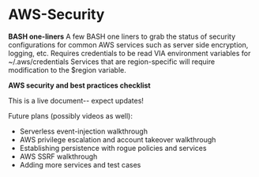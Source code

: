 # AWS-Security


**BASH one-liners**
A few BASH one liners to grab the status of security configurations for common AWS services such as server side encryption, logging, etc.
Requires credentials to be read VIA environment variables for ~/.aws/credentials 
Services that are region-specific will require modification to the $region variable. 


**AWS security and best practices checklist**

This is a live document-- expect updates!

Future plans (possibly videos as well):
* Serverless event-injection walkthrough
* AWS privilege escalation and account takeover walkthrough
* Establishing persistence with rogue policies and services
* AWS SSRF walkthrough 
* Adding more services and test cases





